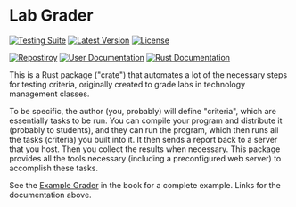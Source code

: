 # Lab Grader
[![Testing Suite](https://img.shields.io/github/workflow/status/llamicron/lab_grader/Testing%20Suite?label=Testing%20Suite&style=for-the-badge)](https://github.com/llamicron/lab_grader/actions?query=workflow%3A%22Testing+Suite%22)
[![Latest Version](https://img.shields.io/crates/v/lab_grader?style=for-the-badge)](https://crates.io/crates/lab_grader)
[![License](https://img.shields.io/crates/l/lab_grader?style=for-the-badge)](https://crates.io/crates/lab_grader)


[![Repostiroy](https://img.shields.io/badge/%20-Repository-informational?style=for-the-badge)](https://github.com/llamicron/lab_grader)
[![User Documentation](https://img.shields.io/badge/%20-User%20Documentation-informational?style=for-the-badge)](https://llamicron.github.io/lab_grader/)
[![Rust Documentation](https://img.shields.io/badge/%20-Rust%20Documentation-informational?style=for-the-badge)](https://docs.rs/crate/lab_grader)

This is a Rust package ("crate") that automates a lot of the necessary steps for testing criteria, originally created to grade labs in technology management classes.

To be specific, the author (you, probably) will define "criteria", which are essentially tasks to be run. You can compile your program and distribute it (probably to students), and they can run the program, which then runs all the tasks (criteria) you built into it. It then sends a report back to a server that you host. Then you collect the results when necessary. This package provides all the tools necessary (including a preconfigured web server) to accomplish these tasks.

See the [Example Grader](https://llamicron.github.io/lab_grader/example_grader/home.html) in the book for a complete example. Links for the documentation above.
